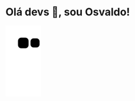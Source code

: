 # Olá devs 👋, sou Osvaldo!

![Snake animation](https://github.com/osvaldojr95/osvaldojr95/blob/output/github-contribution-grid-snake.svg)

<!--
**osvaldojr95/osvaldojr95** is a ✨ _special_ ✨ repository because its `README.md` (this file) appears on your GitHub profile.

Here are some ideas to get you started:

- 🔭 I’m currently working on ...
- 🌱 I’m currently learning ...
- 👯 I’m looking to collaborate on ...
- 🤔 I’m looking for help with ...
- 💬 Ask me about ...
- 📫 How to reach me: ...
- 😄 Pronouns: ...
- ⚡ Fun fact: ...
-->
